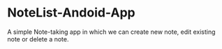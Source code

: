 # NoteList-Andoid-App
A simple Note-taking app in which we can create new note, edit existing note or delete a note.
